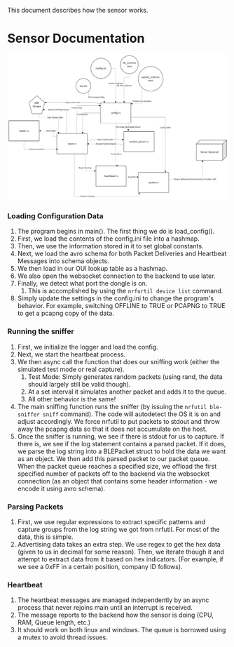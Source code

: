 This document describes how the sensor works.

# Sensor Documentation
![Sensor Dataflow](./Sensor%20Dataflow.png)

### Loading Configuration Data
1. The program begins in main(). The first thing we do is load_config().
2. First, we load the contents of the config.ini file into a hashmap. 
3. Then, we use the information stored in it to set global constants. 
4. Next, we load the avro schema for both Packet Deliveries and Heartbeat Messages into schema objects.
5. We then load in our OUI lookup table as a hashmap.
6. We also open the websocket connection to the backend to use later.
7. Finally, we detect what port the dongle is on.
   1. This is accomplished by using the `nrfurtil device list` command.
8. Simply update the settings in the config.ini to change the program's behavior. For example, switching OFFLINE to TRUE or PCAPNG to TRUE to get a pcapng copy of the data.

### Running the sniffer
1. First, we initialize the logger and load the config.
2. Next, we start the heartbeat process.
3. We then async call the function that does our sniffing work (either the simulated test mode or real capture).
   1. Test Mode: Simply generates random packets (using rand, the data should largely still be valid though).
   2. At a set interval it simulates another packet and adds it to the queue.
   3. All other behavior is the same!
4. The main sniffing function runs the sniffer (by issuing the `nrfutil ble-sniffer sniff` command). The code will autodetect the OS it is on and adjust accordingly. We force nrfutil to put packets to stdout and throw away the pcapng data so that it does not accumulate on the host.
5. Once the sniffer is running, we see if there is stdout for us to capture. If there is, we see if the log statement contains a parsed packet. If it does, we parse the log string into a BLEPacket struct to hold the data we want as an object. We then add this parsed packet to our packet queue. When the packet queue reaches a specified size, we offload the first specified number of packets off to the backend via the websocket connection (as an object that contains some header information - we encode it using avro schema).
   
### Parsing Packets
1. First, we use regular expressions to extract specific patterns and capture groups from the log string we got from nrfutil. For most of the data, this is simple.
2. Advertising data takes an extra step. We use regex to get the hex data (given to us in decimal for some reason). Then, we iterate though it and attempt to extract data from it based on hex indicators. (For example, if we see a 0xFF in a certain position, company ID follows).

### Heartbeat 
1. The heartbeat messages are managed independently by an async process that never rejoins main until an interrupt is received. 
2. The message reports to the backend how the sensor is doing (CPU, RAM, Queue length, etc.)
3. It should work on both linux and windows. The queue is borrowed using a mutex to avoid thread issues.
